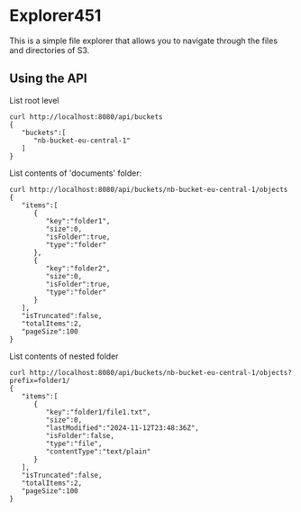 # Explorer451

This is a simple file explorer that allows you to navigate through the files and directories of S3.

## Using the API

List root level

```shell
curl http://localhost:8080/api/buckets
{
   "buckets":[
      "nb-bucket-eu-central-1"
   ]
}
```

List contents of 'documents' folder:

```shell
curl http://localhost:8080/api/buckets/nb-bucket-eu-central-1/objects
{
   "items":[
      {
         "key":"folder1",
         "size":0,
         "isFolder":true,
         "type":"folder"
      },
      {
         "key":"folder2",
         "size":0,
         "isFolder":true,
         "type":"folder"
      }
   ],
   "isTruncated":false,
   "totalItems":2,
   "pageSize":100
}
```

List contents of nested folder

```shell
curl http://localhost:8080/api/buckets/nb-bucket-eu-central-1/objects?prefix=folder1/
{
   "items":[
      {
         "key":"folder1/file1.txt",
         "size":0,
         "lastModified":"2024-11-12T23:48:36Z",
         "isFolder":false,
         "type":"file",
         "contentType":"text/plain"
      }
   ],
   "isTruncated":false,
   "totalItems":2,
   "pageSize":100
}
```
